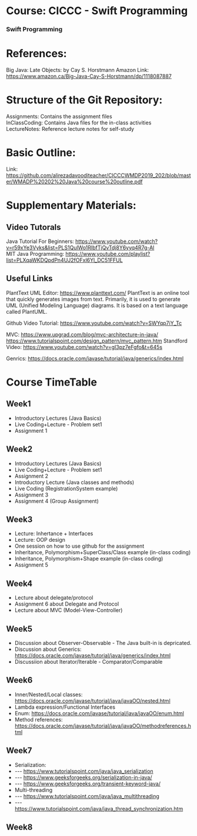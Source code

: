 # Course: CICCC - Swift Programming
### Swift Programming

# References:
Big Java: Late Objects: by Cay S. Horstmann
Amazon Link: https://www.amazon.ca/Big-Java-Cay-S-Horstmann/dp/1118087887

# Structure of the Git Repository: <br />
Assignments: Contains the assignment files <br />
InClassCoding: Contains Java files for the in-class activities <br />
LectureNotes: Reference lecture notes for self-study <br />

# Basic Outline:
Link: https://github.com/alirezadavooditeacher/CICCCWMDP2019_202/blob/master/WMADP%20202%20Java%20course%20outline.pdf

# Supplementary Materials:
## Video Tutorals <br />
Java Tutorial For Beginners: https://www.youtube.com/watch?v=r59xYe3Vyks&list=PLS1QulWo1RIbfTjQvTdj8Y6yyq4R7g-Al <br />
MIT Java Programming: https://www.youtube.com/playlist?list=PLXqaWKDQpdPn4UJ2fOFxl6Yl_DC51FFUL  <br />

## Useful Links
PlantText UML Editor: https://www.planttext.com/ 
PlantText is an online tool that quickly generates images from text. Primarily, it is used to generate UML (Unified Modeling Language) diagrams. It is based on a text language called PlantUML. 

Github Video Tutorial: https://www.youtube.com/watch?v=SWYqp7iY_Tc

MVC:
https://www.upgrad.com/blog/mvc-architecture-in-java/
https://www.tutorialspoint.com/design_pattern/mvc_pattern.htm
Standford Video: https://www.youtube.com/watch?v=gI3pz7eFgfo&t=645s

Genrics:
https://docs.oracle.com/javase/tutorial/java/generics/index.html


# Course TimeTable
## Week1
- Introductory Lectures (Java Basics)
- Live Coding+Lecture - Problem set1 
- Assignment 1

## Week2
- Introductory Lectures (Java Basics)
- Live Coding+Lecture - Problem set1 
- Assignment 2
- Introductory Lecture (Java classes and methods)
- Live Coding (RegistrationSystem example)
- Assignment 3 
- Assignment 4 (Group Assignment)

## Week3
- Lecture: Inhertance + Interfaces
- Lecture: OOP design
- One session on how to use github for the assignment
- Inheritance, Polymorphism+SuperClass/Class example (in-class coding)
- Inheritance, Polymorphism+Shape example (in-class coding)
- Assignment 5

## Week4
- Lecture about delegate/protocol
- Assignment 6 about Delegate and Protocol
- Lecture about MVC (Model-View-Controller)

## Week5
- Discussion about Observer-Observable - The Java built-in is depricated.
- Discussion about Generics: https://docs.oracle.com/javase/tutorial/java/generics/index.html
- Discussiion about Iterator/Iterable - Comparator/Comparable

## Week6
- Inner/Nested/Local classes: https://docs.oracle.com/javase/tutorial/java/javaOO/nested.html
- Lambda expression/Functional Interfaces
- Enum: https://docs.oracle.com/javase/tutorial/java/javaOO/enum.html
- Method references: https://docs.oracle.com/javase/tutorial/java/javaOO/methodreferences.html

## Week7
- Serialization: 
- --- https://www.tutorialspoint.com/java/java_serialization
- --- https://www.geeksforgeeks.org/serialization-in-java/
- --- https://www.geeksforgeeks.org/transient-keyword-java/
- Multi-threading
- --- https://www.tutorialspoint.com/java/java_multithreading
- --- https://www.tutorialspoint.com/java/java_thread_synchronization.htm

## Week8

